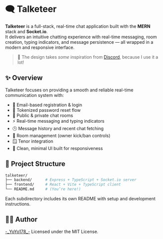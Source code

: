 # 🗨️ Talketeer

**Talketeer** is a full-stack, real-time chat application built with the **MERN** stack and **Socket.io**.  
It delivers an intuitive chatting experience with real-time messaging, room creation, typing indicators, and message persistence — all wrapped in a modern and responsive interface.

> 💬 The design takes _some_ inspiration from [Discord](https://github.com/discord), because I use it a lot!

## ✨ Overview

Talketeer focuses on providing a smooth and reliable real-time communication system with:
- 🔐 Email-based registration & login
- 🔄 Tokenized password reset flow
- 💬 Public & private chat rooms
- ⚡ Real-time messaging and typing indicators
- 🕓 Message history and recent chat fetching
- 👥 Room management (owner kick/ban controls)
- 🪟 Tenor integration
- 🎨 Clean, minimal UI built for responsiveness

## 📂 Project Structure

```bash
talketeer/
├── backend/      # Express + TypeScript + Socket.io server
├── frontend/     # React + Vite + TypeScript client
└── README.md     # (You’re here!)
```
Each subdirectory includes its own README with setup and development instructions.

## 🧑‍💻 Author
[-\_YoYo178\_-](https://github.com/YoYo178)
Licensed under the MIT License.